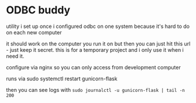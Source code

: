 # ODBC buddy

utility i set up once i configured odbc on one system because it's hard to do on each new computer

it should work on the computer you run it on but then you can just hit this url - just keep it secret. this is for a temporary project and i only use it when i need it.

configure via nginx so you can only access from development computer

runs via sudo systemctl restart gunicorn-flask

then you can see logs with `sudo journalctl -u gunicorn-flask | tail -n 200`
